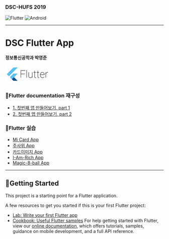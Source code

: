 ### DSC-HUFS 2019
![Flutter](https://img.shields.io/badge/Flutter-dart-blue?logo=Flutter)
![Android](https://img.shields.io/badge/Android-platform-48d1cc?logo=Android)
***
# DSC Flutter App    
**정보통신공학과 박영준** 

![img](/img/flutter.jpg)    
   
### 📝Flutter documentation 재구성
* [1. 첫번째 앱 만들어보기, part 1](https://github.com/jun108059/dsc_flutter_app/blob/master/docs/flutter-1.md)
* [2. 첫번째 앱 만들어보기, part 2](https://github.com/jun108059/dsc_flutter_app/blob/master/docs/flutter-2.md)


### 📝Flutter 실습
* [Mi Card App](https://github.com/jun108059/mi_card_flutter)  
* [주사위 App](https://github.com/jun108059/dsc_flutter_app/tree/master/dicee-flutter)   
* [카드이미지 App](https://github.com/jun108059/dsc_flutter_app/tree/master/StoryAppUI)   
* [I-Am-Rich App](https://github.com/jun108059/dsc_flutter_app/tree/master/i_am_rich)   
* [Magic-8-ball App](https://github.com/jun108059/dsc_flutter_app/tree/master/magic_8ball)   
***
## 📖Getting Started

This project is a starting point for a Flutter application.

A few resources to get you started if this is your first Flutter project:

- [Lab: Write your first Flutter app](https://flutter.dev/docs/get-started/codelab)
- [Cookbook: Useful Flutter samples](https://flutter.dev/docs/cookbook)
For help getting started with Flutter, view our
[online documentation](https://flutter.dev/docs), which offers tutorials,
samples, guidance on mobile development, and a full API reference.

